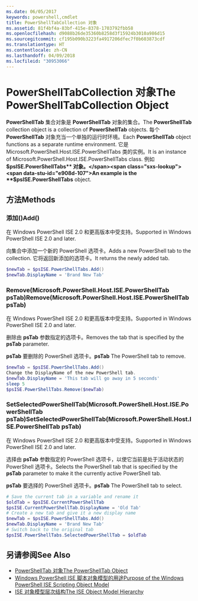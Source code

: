 ```yaml
---
ms.date: 06/05/2017
keywords: powershell,cmdlet
title: PowerShellTabCollection 对象
ms.assetid: 81f4bf4a-83bf-415e-8378-1703792fbb58
ms.openlocfilehash: d9088b26de35360b8258d3f15924b3010a986d15
ms.sourcegitcommit: cf195b090b3223fa4917206dfec7f0b603873cdf
ms.translationtype: HT
ms.contentlocale: zh-CN
ms.lasthandoff: 04/09/2018
ms.locfileid: "30953066"
---
```

# <a name="the-powershelltabcollection-object"></a><span data-ttu-id="e908d-103">PowerShellTabCollection 对象</span><span class="sxs-lookup"><span data-stu-id="e908d-103">The PowerShellTabCollection Object</span></span>

<span data-ttu-id="e908d-104">**PowerShellTab** 集合对象是 **PowerShellTab** 对象的集合。</span><span class="sxs-lookup"><span data-stu-id="e908d-104">The **PowerShellTab** collection object is a collection of **PowerShellTab** objects.</span></span> <span data-ttu-id="e908d-105">每个 **PowerShellTab** 对象充当一个单独的运行时环境。</span><span class="sxs-lookup"><span data-stu-id="e908d-105">Each **PowerShellTab** object functions as a separate runtime environment.</span></span> <span data-ttu-id="e908d-106">它是 Microsoft.PowerShell.Host.ISE.PowerShellTabs 类的实例。</span><span class="sxs-lookup"><span data-stu-id="e908d-106">It is an instance of Microsoft.PowerShell.Host.ISE.PowerShellTabs class.</span></span> <span data-ttu-id="e908d-107">例如 **$psISE.PowerShellTabs** 对象。</span><span class="sxs-lookup"><span data-stu-id="e908d-107">An example is the **$psISE.PowerShellTabs** object.</span></span>

## <a name="methods"></a><span data-ttu-id="e908d-108">方法</span><span class="sxs-lookup"><span data-stu-id="e908d-108">Methods</span></span>

### <a name="add"></a><span data-ttu-id="e908d-109">添加\(\)</span><span class="sxs-lookup"><span data-stu-id="e908d-109">Add\(\)</span></span>

<span data-ttu-id="e908d-110">在 Windows PowerShell ISE 2.0 和更高版本中受支持。</span><span class="sxs-lookup"><span data-stu-id="e908d-110">Supported in Windows PowerShell ISE 2.0 and later.</span></span>

<span data-ttu-id="e908d-111">向集合中添加一个新的 PowerShell 选项卡。</span><span class="sxs-lookup"><span data-stu-id="e908d-111">Adds a new PowerShell tab to the collection.</span></span> <span data-ttu-id="e908d-112">它将返回新添加的选项卡。</span><span class="sxs-lookup"><span data-stu-id="e908d-112">It returns the newly added tab.</span></span>

```powershell
$newTab = $psISE.PowerShellTabs.Add()
$newTab.DisplayName = 'Brand New Tab'
```

### <a name="removemicrosoftpowershellhostisepowershelltab-pstab"></a><span data-ttu-id="e908d-113">Remove\(Microsoft.PowerShell.Host.ISE.PowerShellTab psTab\)</span><span class="sxs-lookup"><span data-stu-id="e908d-113">Remove\(Microsoft.PowerShell.Host.ISE.PowerShellTab psTab\)</span></span>

<span data-ttu-id="e908d-114">在 Windows PowerShell ISE 2.0 和更高版本中受支持。</span><span class="sxs-lookup"><span data-stu-id="e908d-114">Supported in Windows PowerShell ISE 2.0 and later.</span></span>

<span data-ttu-id="e908d-115">删除由 **psTab** 参数指定的选项卡。</span><span class="sxs-lookup"><span data-stu-id="e908d-115">Removes the tab that is specified by the **psTab** parameter.</span></span>

<span data-ttu-id="e908d-116">**psTab** 要删除的 PowerShell 选项卡。</span><span class="sxs-lookup"><span data-stu-id="e908d-116">**psTab** The PowerShell tab to remove.</span></span>

```powershell
$newTab = $psISE.PowerShellTabs.Add()
Change the DisplayName of the new PowerShell tab.
$newTab.DisplayName = 'This tab will go away in 5 seconds'
sleep 5
$psISE.PowerShellTabs.Remove($newTab)
```

### <a name="setselectedpowershelltabmicrosoftpowershellhostisepowershelltab-pstab"></a><span data-ttu-id="e908d-117">SetSelectedPowerShellTab\(Microsoft.PowerShell.Host.ISE.PowerShellTab psTab\)</span><span class="sxs-lookup"><span data-stu-id="e908d-117">SetSelectedPowerShellTab\(Microsoft.PowerShell.Host.ISE.PowerShellTab psTab\)</span></span>

<span data-ttu-id="e908d-118">在 Windows PowerShell ISE 2.0 和更高版本中受支持。</span><span class="sxs-lookup"><span data-stu-id="e908d-118">Supported in Windows PowerShell ISE 2.0 and later.</span></span>

<span data-ttu-id="e908d-119">选择由 **psTab** 参数指定的 PowerShell 选项卡，以使它当前是处于活动状态的 PowerShell 选项卡。</span><span class="sxs-lookup"><span data-stu-id="e908d-119">Selects the PowerShell tab that is specified by the **psTab** parameter to make it the currently active PowerShell tab.</span></span>

<span data-ttu-id="e908d-120">**psTab** 要选择的 PowerShell 选项卡。</span><span class="sxs-lookup"><span data-stu-id="e908d-120">**psTab** The PowerShell tab to select.</span></span>

```powershell
# Save the current tab in a variable and rename it
$oldTab = $psISE.CurrentPowerShellTab
$psISE.CurrentPowerShellTab.DisplayName = 'Old Tab'
# Create a new tab and give it a new display name
$newTab = $psISE.PowerShellTabs.Add()
$newTab.DisplayName = 'Brand New Tab'
# Switch back to the original tab
$psISE.PowerShellTabs.SelectedPowerShellTab = $oldTab
```

## <a name="see-also"></a><span data-ttu-id="e908d-121">另请参阅</span><span class="sxs-lookup"><span data-stu-id="e908d-121">See Also</span></span>

- [<span data-ttu-id="e908d-122">PowerShellTab 对象</span><span class="sxs-lookup"><span data-stu-id="e908d-122">The PowerShellTab Object</span></span>](The-PowerShellTab-Object.md)
- [<span data-ttu-id="e908d-123">Windows PowerShell ISE 脚本对象模型的用途</span><span class="sxs-lookup"><span data-stu-id="e908d-123">Purpose of the Windows PowerShell ISE Scripting Object Model</span></span>](Purpose-of-the-Windows-PowerShell-ISE-Scripting-Object-Model.md)
- [<span data-ttu-id="e908d-124">ISE 对象模型层次结构</span><span class="sxs-lookup"><span data-stu-id="e908d-124">The ISE Object Model Hierarchy</span></span>](The-ISE-Object-Model-Hierarchy.md)